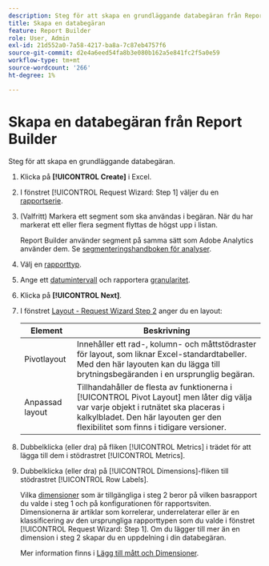 ```yaml
---
description: Steg för att skapa en grundläggande databegäran från Report Builder.
title: Skapa en databegäran
feature: Report Builder
role: User, Admin
exl-id: 21d552a0-7a58-4217-ba8a-7c87eb4757f6
source-git-commit: d2e4a6eed54fa8b3e080b162a5e841fc2f5a0e59
workflow-type: tm+mt
source-wordcount: '266'
ht-degree: 1%

---
```


# Skapa en databegäran från Report Builder

Steg för att skapa en grundläggande databegäran.

1. Klicka på **[!UICONTROL Create]** i Excel.
1. I fönstret [!UICONTROL Request Wizard: Step 1] väljer du en [rapportserie](/help/analyze/report-builder/data-requests/selecting-report-suites/t-select-report-suites.md).
1. (Valfritt) Markera ett segment som ska användas i begäran. När du har markerat ett eller flera segment flyttas de högst upp i listan.

   Report Builder använder segment på samma sätt som Adobe Analytics använder dem. Se [segmenteringshandboken för analyser](https://experienceleague.adobe.com/docs/analytics/components/segmentation/seg-home.html).
1. Välj en [rapporttyp](/help/analyze/report-builder/data-requests/c-report-types/select-report-types.md).
1. Ange ett [datumintervall](/help/analyze/report-builder/data-requests/configuring-report-dates/custom-calendar.md) och rapportera [granularitet](/help/analyze/report-builder/data-requests/configuring-report-dates/granularity.md).
1. Klicka på **[!UICONTROL Next]**.
1. I fönstret [Layout - Request Wizard Step 2](/help/analyze/report-builder/layout/layout.md) anger du en layout:

   | Element | Beskrivning |
   |---|---|
   | Pivotlayout | Innehåller ett rad-, kolumn- och måttstödraster för layout, som liknar Excel-standardtabeller. Med den här layouten kan du lägga till brytningsbegäranden i en ursprunglig begäran. |
   | Anpassad layout | Tillhandahåller de flesta av funktionerna i [!UICONTROL Pivot Layout] men låter dig välja var varje objekt i rutnätet ska placeras i kalkylbladet. Den här layouten ger den flexibilitet som finns i tidigare versioner. |

1. Dubbelklicka (eller dra) på fliken [!UICONTROL Metrics] i trädet för att lägga till dem i stödrastret [!UICONTROL Metrics].
1. Dubbelklicka (eller dra) på [!UICONTROL Dimensions]-fliken till stödrastret [!UICONTROL Row Labels].

   Vilka [dimensioner](https://experienceleague.adobe.com/docs/analytics/analyze/report-builder/layout/filter-dimenson/filter-dimensions.html) som är tillgängliga i steg 2 beror på vilken basrapport du valde i steg 1 och på konfigurationen för rapportsviten. Dimensionerna är artiklar som korrelerar, underrelaterar eller är en klassificering av den ursprungliga rapporttypen som du valde i fönstret [!UICONTROL Request Wizard: Step 1]. Om du lägger till mer än en dimension i steg 2 skapar du en uppdelning i din databegäran.

   Mer information finns i [Lägg till mått och Dimensioner](/help/analyze/report-builder/layout/c-metrics-dimensions/t-add-metrics-and-dimensions.md).
